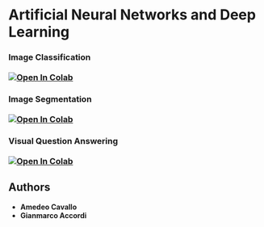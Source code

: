 # Artificial Neural Networks and Deep Learning

### Image Classification <br><br> [![Open In Colab](https://colab.research.google.com/assets/colab-badge.svg)](https://colab.research.google.com/github/amecava/an2dl/blob/main/image_classification.ipynb)

### Image Segmentation <br><br> [![Open In Colab](https://colab.research.google.com/assets/colab-badge.svg)](https://colab.research.google.com/github/amecava/an2dl/blob/main/image_segmentation.ipynb)

### Visual Question Answering <br><br> [![Open In Colab](https://colab.research.google.com/assets/colab-badge.svg)](https://colab.research.google.com/github/amecava/an2dl/blob/main/visual_question_answering/visual_question_answering.ipynb)

## Authors

* **Amedeo Cavallo**
* **Gianmarco Accordi**
